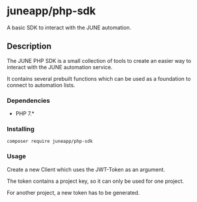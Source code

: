 # juneapp/php-sdk

A basic SDK to interact with the JUNE automation.

## Description

The JUNE PHP SDK is a small collection of tools to create an easier way to interact with the JUNE automation service.

It contains several prebuilt functions which can be used as a foundation to connect to automation lists. 

### Dependencies

* PHP 7.*

### Installing

```composer require juneapp/php-sdk```

### Usage 

Create a new Client which uses the JWT-Token as an argument.

The token contains a project key, so it can only be used for one project.

For another project, a new token has to be generated.

